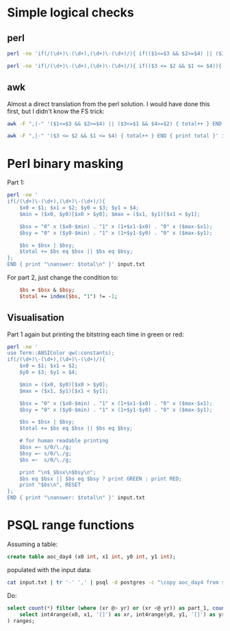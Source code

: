 # Simple logical checks

## perl

```bash
perl -ne 'if(/(\d+)\-(\d+),(\d+)\-(\d+)/){ if(($1<=$3 && $2>=$4) || ($3<=$1 && $4>=$2)){ $total += 1 } }; END { print "$total\n" }' input.txt

perl -ne 'if(/(\d+)\-(\d+),(\d+)\-(\d+)/){ if(($3 <= $2 && $1 <= $4)){ $total += 1 } }; END { print "$total\n" }' input.txt
```

## awk

Almost a direct translation from the perl solution. I would have done this first, but I didn't know the FS trick:

```bash
awk -F ",|-" '($1<=$3 && $2>=$4) || ($3<=$1 && $4>=$2) { total++ } END { print total }' input.txt

awk -F ",|-" '($3 <= $2 && $1 <= $4) { total++ } END { print total }' input.txt
```

# Perl binary masking

Part 1:

```bash
perl -ne '
if(/(\d+)\-(\d+),(\d+)\-(\d+)/){
    $x0 = $1; $x1 = $2; $y0 = $3; $y1 = $4;
    $min = ($x0, $y0)[$x0 > $y0]; $max = ($x1, $y1)[$x1 < $y1];

    $bsx = "0" x ($x0-$min) . "1" x (1+$x1-$x0) . "0" x ($max-$x1);
    $bsy = "0" x ($y0-$min) . "1" x (1+$y1-$y0) . "0" x ($max-$y1);

    $bs = $bsx | $bsy;
    $total += $bs eq $bsx || $bs eq $bsy;
};
END { print "\nanswer: $total\n" }' input.txt
```

For part 2, just change the condition to:

```perl
    $bs = $bsx & $bsy;
    $total += index($bs, "1") != -1;
```

## Visualisation

Part 1 again but printing the bitstring each time in green or red:

```bash
perl -ne '
use Term::ANSIColor qw(:constants);
if(/(\d+)\-(\d+),(\d+)\-(\d+)/){
    $x0 = $1; $x1 = $2;
    $y0 = $3; $y1 = $4;

    $min = ($x0, $y0)[$x0 > $y0];
    $max = ($x1, $y1)[$x1 < $y1];

    $bsx = "0" x ($x0-$min) . "1" x (1+$x1-$x0) . "0" x ($max-$x1);
    $bsy = "0" x ($y0-$min) . "1" x (1+$y1-$y0) . "0" x ($max-$y1);

    $bs = $bsx | $bsy;
    $total += $bs eq $bsx || $bs eq $bsy;

    # for human readable printing
    $bsx =~ s/0/\./g;
    $bsy =~ s/0/\./g;
    $bs =~  s/0/\./g;

    print "\n$_$bsx\n$bsy\n";
    $bs eq $bsx || $bs eq $bsy ? print GREEN : print RED;
    print "$bs\n", RESET
};
END { print "\nanswer: $total\n" }' input.txt
```

# PSQL range functions

Assuming a table:

```sql
create table aoc_day4 (x0 int, x1 int, y0 int, y1 int);
```

populated with the input data:

```bash
cat input.txt | tr '-' ',' | psql -d postgres -c "\copy aoc_day4 from stdin with csv"
```

Do:

```sql
select count(*) filter (where (xr @> yr) or (xr <@ yr)) as part_1, count(*) filter (where xr && yr) as part_2 from (
    select int4range(x0, x1, '[]') as xr, int4range(y0, y1, '[]') as yr from aoc_day4
) ranges;
```
